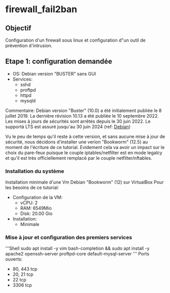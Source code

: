 # firewall_fail2ban
## Objectif
Configuration d'un firewall sous linux et configuration
d"un outil de prévention d'intrusion.

## Etape 1: configuration demandée
- OS: Debian version "BUSTER" sans GUI
- Services:
    - sshd
    - proftpd
    - httpd
    - mysqld

Commentaire: Debian version "Buster" (10.0) a été initialement
publiée le 8 juillet 2019. La dernière révision 10.13 a été
publiée le 10 septembre 2022. Les mises à jours de sécurités
sont arrêtés depuis le 30 juin 2022. Le supportà LTS est assuré
jusqu'au 30 juin 2024 (ref: [Debian](https://www.debian.org/releases/buster/))

Vu le peu de temps qu'il reste à cette version, et sans aucune mise à jour
de sécurité, nous décidons d'installer une verion "Bookworm" (12.5) au moment
de l'écriture de ce tutorial. Evidement cela va avoir un impact sur le choix
du pare-feux puisque le couple iptables/netfilter est en mode legalcy et qu'il
est très officiellement remplacé par le couple netfilter/nftables.

### Installation du système
Installation minimale d'une Vm Debian "Bookworm" (12)
sur VirtualBox
Pour les besoins de ce tutorial:
- Configuration de la VM:
    - vCPU: 2
    - RAM: 6549Mio
    - Disk: 20.00 Gio
- Installation:
    - Minimale

### Mise à jour et configuration des premiers services
'''Shell
sudo apt install -y vim bash-completion &&
sudo apt install -y apache2 openssh-server proftpd-core default-mysql-server
'''
Ports ouverts:
- 80, 443 tcp
- 20, 21 tcp
- 22 tcp
- 3306 tcp



